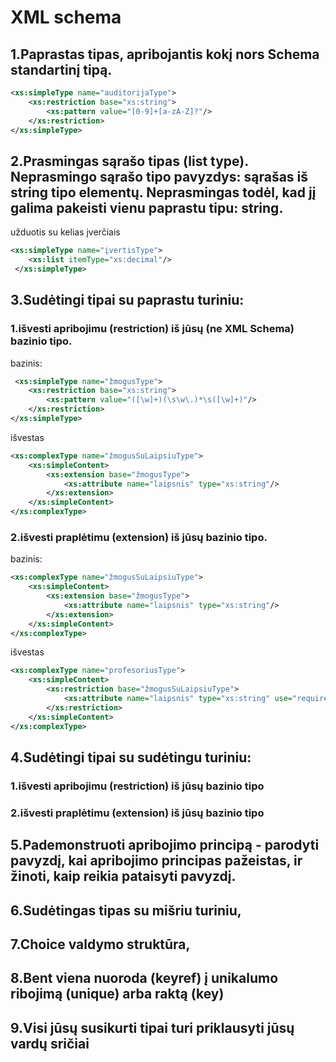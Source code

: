 # XML schema

## 1.Paprastas tipas, apribojantis kokį nors Schema standartinį tipą.

```xml
<xs:simpleType name="auditorijaType">
    <xs:restriction base="xs:string">
        <xs:pattern value="[0-9]+[a-zA-Z]?"/>
    </xs:restriction>
</xs:simpleType>
```

## 2.Prasmingas sąrašo tipas (list type). Neprasmingo sąrašo tipo pavyzdys: sąrašas iš string tipo elementų. Neprasmingas todėl, kad jį galima pakeisti vienu paprastu tipu: string.

užduotis su kelias įverčiais

```xml
<xs:simpleType name="įvertisType">
    <xs:list itemType="xs:decimal"/>
 </xs:simpleType>
```

## 3.Sudėtingi tipai su paprastu turiniu:

### 1.išvesti apribojimu (restriction) iš jūsų (ne XML Schema) bazinio tipo.

bazinis:
```xml
 <xs:simpleType name="žmogusType">
    <xs:restriction base="xs:string">
        <xs:pattern value="([\w]+)(\s\w\.)*\s([\w]+)"/>
    </xs:restriction>
</xs:simpleType>
```

išvestas
```xml
<xs:complexType name="žmogusSuLaipsiuType">
    <xs:simpleContent>
        <xs:extension base="žmogusType">
            <xs:attribute name="laipsnis" type="xs:string"/>
        </xs:extension>
    </xs:simpleContent>
</xs:complexType>
```

### 2.išvesti praplėtimu (extension) iš jūsų bazinio tipo.

bazinis:
```xml
<xs:complexType name="žmogusSuLaipsiuType">
    <xs:simpleContent>
        <xs:extension base="žmogusType">
            <xs:attribute name="laipsnis" type="xs:string"/>
        </xs:extension>
    </xs:simpleContent>
</xs:complexType>
```

išvestas
```xml
<xs:complexType name="profesoriusType">
    <xs:simpleContent>
        <xs:restriction base="žmogusSuLaipsiuType">
            <xs:attribute name="laipsnis" type="xs:string" use="required"/> 
        </xs:restriction>
    </xs:simpleContent>
</xs:complexType>
```

## 4.Sudėtingi tipai su sudėtingu turiniu:

### 1.išvesti apribojimu (restriction) iš jūsų bazinio tipo

### 2.išvesti praplėtimu (extension) iš jūsų bazinio tipo

## 5.Pademonstruoti apribojimo principą - parodyti pavyzdį, kai apribojimo principas pažeistas, ir žinoti, kaip reikia pataisyti pavyzdį.

## 6.Sudėtingas tipas su mišriu turiniu,

## 7.Choice valdymo struktūra,

## 8.Bent viena nuoroda (keyref) į unikalumo ribojimą (unique) arba raktą (key)

## 9.Visi jūsų susikurti tipai turi priklausyti jūsų vardų sričiai

